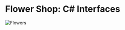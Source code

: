 # Flower Shop: C# Interfaces

![Flowers](https://www.google.com/url?sa=i&source=images&cd=&ved=2ahUKEwip093eyNXiAhUPU98KHamHBuAQjRx6BAgBEAU&url=https%3A%2F%2Fwww.marthastewartweddings.com%2F600593%2Fprotea-wedding-bouquets&psig=AOvVaw3Vk4MWOL7m14XEiO6aT81z&ust=1559934944683287)
